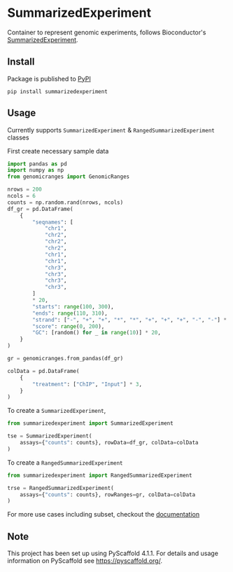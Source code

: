 # SummarizedExperiment

Container to represent genomic experiments, follows Bioconductor's [SummarizedExperiment](https://bioconductor.org/packages/release/bioc/html/SummarizedExperiment.html).


## Install

Package is published to [PyPI](https://pypi.org/project/summarizedexperiment/)

```shell
pip install summarizedexperiment
```

## Usage

Currently supports `SummarizedExperiment` & `RangedSummarizedExperiment` classes

First create necessary sample data

```python
import pandas as pd
import numpy as np
from genomicranges import GenomicRanges

nrows = 200
ncols = 6
counts = np.random.rand(nrows, ncols)
df_gr = pd.DataFrame(
    {
        "seqnames": [
            "chr1",
            "chr2",
            "chr2",
            "chr2",
            "chr1",
            "chr1",
            "chr3",
            "chr3",
            "chr3",
            "chr3",
        ]
        * 20,
        "starts": range(100, 300),
        "ends": range(110, 310),
        "strand": ["-", "+", "+", "*", "*", "+", "+", "+", "-", "-"] * 20,
        "score": range(0, 200),
        "GC": [random() for _ in range(10)] * 20,
    }
)

gr = genomicranges.from_pandas(df_gr)

colData = pd.DataFrame(
    {
        "treatment": ["ChIP", "Input"] * 3,
    }
)
```

To create a `SummarizedExperiment`,

```python
from summarizedexperiment import SummarizedExperiment

tse = SummarizedExperiment(
    assays={"counts": counts}, rowData=df_gr, colData=colData
)
```

To create a `RangedSummarizedExperiment`

```python
from summarizedexperiment import RangedSummarizedExperiment

trse = RangedSummarizedExperiment(
    assays={"counts": counts}, rowRanges=gr, colData=colData
)
```

For more use cases including subset, checkout the [documentation](https://biocpy.github.io/SummarizedExperiment/)

<!-- pyscaffold-notes -->

## Note

This project has been set up using PyScaffold 4.1.1. For details and usage
information on PyScaffold see https://pyscaffold.org/.
